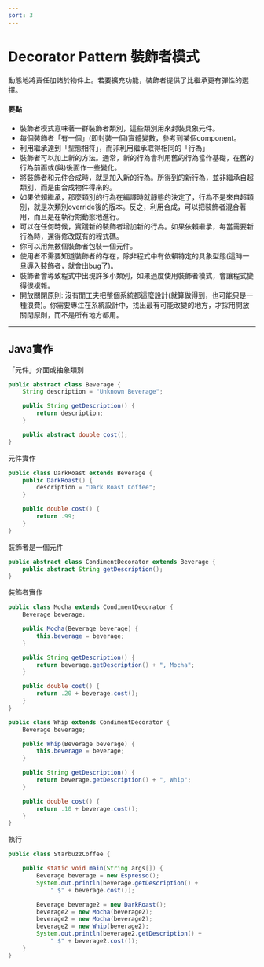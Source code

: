 ```yaml
---
sort: 3
---
```

# Decorator Pattern 裝飾者模式
動態地將責任加諸於物件上。若要擴充功能，裝飾者提供了比繼承更有彈性的選擇。

#### 要點
- 裝飾者模式意味著一群裝飾者類別，這些類別用來封裝具象元件。
- 每個裝飾者「有一個」(即封裝一個)實體變數，參考到某個component。
- 利用繼承達到「型態相符」，而非利用繼承取得相同的「行為」
- 裝飾者可以加上新的方法。通常，新的行為會利用舊的行為當作基礎，在舊的行為前面或(與)後面作一些變化。
- 將裝飾者和元件合成時，就是加入新的行為。所得到的新行為，並非繼承自超類別，而是由合成物件得來的。
- 如果依賴繼承，那麼類別的行為在編譯時就靜態的決定了，行為不是來自超類別，就是次類別override後的版本。反之，利用合成，可以把裝飾者混合著用，而且是在執行期動態地進行。
- 可以在任何時候，實踐新的裝飾者增加新的行為。如果依賴繼承，每當需要新行為時，還得修改既有的程式碼。
- 你可以用無數個裝飾者包裝一個元件。
- 使用者不需要知道裝飾者的存在，除非程式中有依賴特定的具象型態(這時一旦導入裝飾者，就會出bug了)。
- 裝飾者會導致程式中出現許多小類別，如果過度使用裝飾者模式，會讓程式變得很複雜。
- 開放關閉原則: 沒有閒工夫把整個系統都這麼設計(就算做得到，也可能只是一種浪費)。你需要專注在系統設計中，找出最有可能改變的地方，才採用開放關閉原則，而不是所有地方都用。

---

## Java實作

「元件」介面或抽象類別
``` java
public abstract class Beverage {
    String description = "Unknown Beverage";

    public String getDescription() {
        return description;
    }

    public abstract double cost();
}
```

元件實作
``` java
public class DarkRoast extends Beverage {
    public DarkRoast() {
        description = "Dark Roast Coffee";
    }

    public double cost() {
        return .99;
    }
}
```

裝飾者是一個元件
``` java
public abstract class CondimentDecorator extends Beverage {
    public abstract String getDescription();
}
```

裝飾者實作
``` java
public class Mocha extends CondimentDecorator {
    Beverage beverage;

    public Mocha(Beverage beverage) {
        this.beverage = beverage;
    }

    public String getDescription() {
        return beverage.getDescription() + ", Mocha";
    }

    public double cost() {
        return .20 + beverage.cost();
    }
}
```

``` java
public class Whip extends CondimentDecorator {
    Beverage beverage;

    public Whip(Beverage beverage) {
        this.beverage = beverage;
    }

    public String getDescription() {
        return beverage.getDescription() + ", Whip";
    }

    public double cost() {
        return .10 + beverage.cost();
    }
}
```

執行
``` java
public class StarbuzzCoffee {

    public static void main(String args[]) {
        Beverage beverage = new Espresso();
        System.out.println(beverage.getDescription() +
            " $" + beverage.cost());

        Beverage beverage2 = new DarkRoast();
        beverage2 = new Mocha(beverage2);
        beverage2 = new Mocha(beverage2);
        beverage2 = new Whip(beverage2);
        System.out.println(beverage2.getDescription() +
            " $" + beverage2.cost());
    }
}
```
